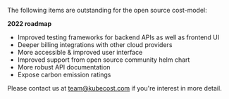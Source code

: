 The following items are outstanding for the open source cost-model:

__2022 roadmap__

* Improved testing frameworks for backend APIs as well as frontend UI
* Deeper billing integrations with other cloud providers
* More accessible & improved user interface
* Improved support from open source community helm chart
* More robust API documentation
* Expose carbon emission ratings

Please contact us at team@kubecost.com if you're interest in more detail. 
